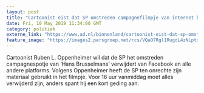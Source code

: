 ```yaml
---
layout: post
title: "Cartoonist eist dat SP omstreden campagnefilmpje van internet haalt"
date: Fri, 10 May 2019 11:34:00 GMT
category: politiek
externe_link: "https://www.ad.nl/binnenland/cartoonist-eist-dat-sp-omstreden-campagnefilmpje-van-internet-haalt~ac95eea9/"
feature_image: "https://images2.persgroep.net/rcs/VQaO7Rgl1RugdL4zNLptxWVg7UQ/diocontent/147833777/_fitwidth/400/?appId=21791a8992982cd8da851550a453bd7f&quality=0.7"
---
```


Cartoonist Ruben L. Oppenheimer wil dat de SP het omstreden campagnespotje van ‘Hans Brusselmans’ verwijdert van Facebook en alle andere platforms. Volgens Oppenheimer heeft de SP ten onrechte zijn materiaal gebruikt in het filmpje. Voor 16 uur vanmiddag moet alles verwijderd zijn, anders spant hij een kort geding aan.
